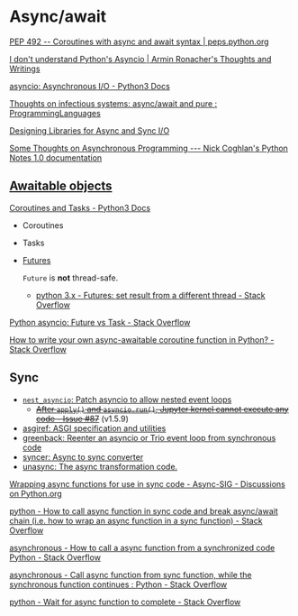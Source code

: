 # Async/await
[PEP 492 -- Coroutines with async and await syntax | peps.python.org](https://peps.python.org/pep-0492/)

[I don't understand Python's Asyncio | Armin Ronacher's Thoughts and Writings](https://lucumr.pocoo.org/2016/10/30/i-dont-understand-asyncio/)

[asyncio: Asynchronous I/O - Python3 Docs](https://docs.python.org/3/library/asyncio.html)

[Thoughts on infectious systems: async/await and pure : ProgrammingLanguages](https://www.reddit.com/r/ProgrammingLanguages/comments/vofiyv/thoughts_on_infectious_systems_asyncawait_and_pure/)

[Designing Libraries for Async and Sync I/O](https://sethmlarson.dev/designing-libraries-for-async-and-sync-io)

[Some Thoughts on Asynchronous Programming --- Nick Coghlan's Python Notes 1.0 documentation](https://python-notes.curiousefficiency.org/en/latest/pep_ideas/async_programming.html)

## [Awaitable objects](https://docs.python.org/3/reference/datamodel.html#awaitable-objects)
[Coroutines and Tasks - Python3 Docs](https://docs.python.org/3/library/asyncio-task.html#awaitables)
- Coroutines
- Tasks
- [Futures](https://docs.python.org/3/library/asyncio-future.html)

  `Future` is **not** thread-safe.
  - [python 3.x - Futures: set result from a different thread - Stack Overflow](https://stackoverflow.com/questions/53090005/futures-set-result-from-a-different-thread)

[Python asyncio: Future vs Task - Stack Overflow](https://stackoverflow.com/questions/64851715/python-asyncio-future-vs-task)

[How to write your own async-awaitable coroutine function in Python? - Stack Overflow](https://stackoverflow.com/a/58274535/14105244)

## Sync
- [`nest_asyncio`: Patch asyncio to allow nested event loops](https://github.com/erdewit/nest_asyncio)
  - ~~[After `apply()` and `asyncio.run()`, Jupyter kernel cannot execute any code - Issue #87](https://github.com/erdewit/nest_asyncio/issues/87)~~ (v1.5.9)
- [asgiref: ASGI specification and utilities](https://github.com/django/asgiref/)
- [greenback: Reenter an asyncio or Trio event loop from synchronous code](https://github.com/oremanj/greenback)
- [syncer: Async to sync converter](https://github.com/miyakogi/syncer)
- [unasync: The async transformation code.](https://github.com/python-trio/unasync/)

[Wrapping async functions for use in sync code - Async-SIG - Discussions on Python.org](https://discuss.python.org/t/wrapping-async-functions-for-use-in-sync-code/8606)

[python - How to call async function in sync code and break async/await chain (i.e. how to wrap an async function in a sync function) - Stack Overflow](https://stackoverflow.com/questions/68744830/how-to-call-async-function-in-sync-code-and-break-async-await-chain-i-e-how-to)

[asynchronous - How to call a async function from a synchronized code Python - Stack Overflow](https://stackoverflow.com/questions/51762227/how-to-call-a-async-function-from-a-synchronized-code-python)

[asynchronous - Call async function from sync function, while the synchronous function continues : Python - Stack Overflow](https://stackoverflow.com/questions/55647753/call-async-function-from-sync-function-while-the-synchronous-function-continues)

[python - Wait for async function to complete - Stack Overflow](https://stackoverflow.com/questions/57234827/wait-for-async-function-to-complete)